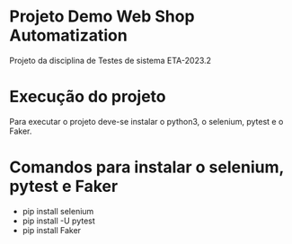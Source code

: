 # Projeto Demo Web Shop Automatization
Projeto da disciplina de Testes de sistema ETA-2023.2
# Execução do projeto
Para executar o projeto deve-se instalar o python3, o selenium, pytest e o Faker.
# Comandos para instalar o selenium, pytest e Faker
- pip install selenium
- pip install -U pytest
- pip install Faker
